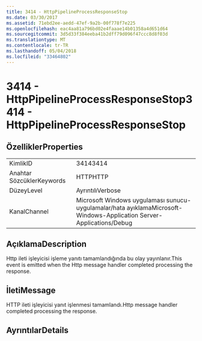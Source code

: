 ```yaml
---
title: 3414 - HttpPipelineProcessResponseStop
ms.date: 03/30/2017
ms.assetid: 71ebd2ee-aedd-47ef-9a2b-00f778f7e225
ms.openlocfilehash: eac4aa81a796bd02e4faaae14b01358a4d651d64
ms.sourcegitcommit: 3d5d33f384eeba41b2dff79d096f47ccc8d8f03d
ms.translationtype: MT
ms.contentlocale: tr-TR
ms.lasthandoff: 05/04/2018
ms.locfileid: "33464802"
---
```

# <a name="3414---httppipelineprocessresponsestop"></a><span data-ttu-id="d8b3b-102">3414 - HttpPipelineProcessResponseStop</span><span class="sxs-lookup"><span data-stu-id="d8b3b-102">3414 - HttpPipelineProcessResponseStop</span></span>
## <a name="properties"></a><span data-ttu-id="d8b3b-103">Özellikler</span><span class="sxs-lookup"><span data-stu-id="d8b3b-103">Properties</span></span>  
  
|||  
|-|-|  
|<span data-ttu-id="d8b3b-104">Kimlik</span><span class="sxs-lookup"><span data-stu-id="d8b3b-104">ID</span></span>|<span data-ttu-id="d8b3b-105">3414</span><span class="sxs-lookup"><span data-stu-id="d8b3b-105">3414</span></span>|  
|<span data-ttu-id="d8b3b-106">Anahtar Sözcükler</span><span class="sxs-lookup"><span data-stu-id="d8b3b-106">Keywords</span></span>|<span data-ttu-id="d8b3b-107">HTTP</span><span class="sxs-lookup"><span data-stu-id="d8b3b-107">HTTP</span></span>|  
|<span data-ttu-id="d8b3b-108">Düzey</span><span class="sxs-lookup"><span data-stu-id="d8b3b-108">Level</span></span>|<span data-ttu-id="d8b3b-109">Ayrıntılı</span><span class="sxs-lookup"><span data-stu-id="d8b3b-109">Verbose</span></span>|  
|<span data-ttu-id="d8b3b-110">Kanal</span><span class="sxs-lookup"><span data-stu-id="d8b3b-110">Channel</span></span>|<span data-ttu-id="d8b3b-111">Microsoft Windows uygulaması sunucu-uygulamalar/hata ayıklama</span><span class="sxs-lookup"><span data-stu-id="d8b3b-111">Microsoft-Windows-Application Server-Applications/Debug</span></span>|  
  
## <a name="description"></a><span data-ttu-id="d8b3b-112">Açıklama</span><span class="sxs-lookup"><span data-stu-id="d8b3b-112">Description</span></span>  
 <span data-ttu-id="d8b3b-113">Http ileti işleyicisi işleme yanıtı tamamlandığında bu olay yayınlanır.</span><span class="sxs-lookup"><span data-stu-id="d8b3b-113">This event is emitted when the Http message handler completed processing the response.</span></span>  
  
## <a name="message"></a><span data-ttu-id="d8b3b-114">İleti</span><span class="sxs-lookup"><span data-stu-id="d8b3b-114">Message</span></span>  
 <span data-ttu-id="d8b3b-115">HTTP ileti işleyicisi yanıt işlenmesi tamamlandı.</span><span class="sxs-lookup"><span data-stu-id="d8b3b-115">Http message handler completed processing the response.</span></span>  
  
## <a name="details"></a><span data-ttu-id="d8b3b-116">Ayrıntılar</span><span class="sxs-lookup"><span data-stu-id="d8b3b-116">Details</span></span>
